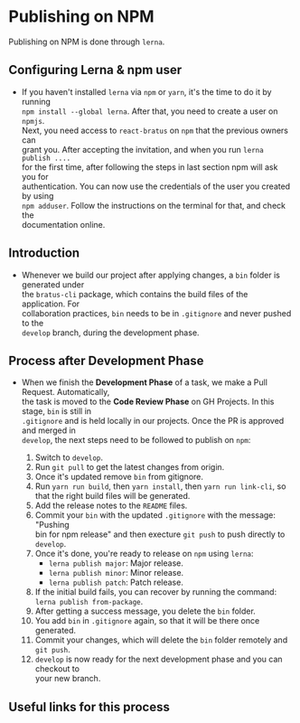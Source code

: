 # Publishing on NPM

Publishing on NPM is done through `lerna`.

## Configuring Lerna & npm user

- If you haven't installed `lerna` via `npm` or `yarn`, it's the time to do it by running\
   `npm install --global lerna`. After that, you need to create a user on `npmjs`.\
   Next, you need access to `react-bratus` on `npm` that the previous owners can\
   grant you. After accepting the invitation, and when you run `lerna publish ....`\
   for the first time, after following the steps in last section npm will ask you for\
   authentication. You can now use the credentials of the user you created by using\
  `npm adduser`. Follow the instructions on the terminal for that, and check the\
  documentation online.

## Introduction

- Whenever we build our project after applying changes, a `bin` folder is generated under\
  the `bratus-cli` package, which contains the build files of the application. For\
  collaboration practices, `bin` needs to be in `.gitignore` and never pushed to the\
  `develop` branch, during the development phase.
  <br>

## Process after Development Phase

- When we finish the **Development Phase** of a task, we make a Pull Request. Automatically,\
  the task is moved to the **Code Review Phase** on GH Projects. In this stage, `bin` is still in\
   `.gitignore` and is held locally in our projects. Once the PR is approved and merged in\
   `develop`, the next steps need to be followed to publish on `npm`:

  1. Switch to `develop`.
  2. Run `git pull` to get the latest changes from origin.
  3. Once it's updated remove `bin` from gitignore.
  4. Run `yarn run build`, then `yarn install`, then `yarn run link-cli`, so\
     that the right build files will be generated.
  5. Add the release notes to the `README` files.
  6. Commit your `bin` with the updated `.gitignore` with the message: "Pushing\
     bin for npm release" and then execture `git push` to push directly to `develop`.
  7. Once it's done, you're ready to release on `npm` using `lerna`:
     - `lerna publish major`: Major release.
     - `lerna publish minor`: Minor release.
     - `lerna publish patch`: Patch release.
  8. If the initial build fails, you can recover by running the command:\
     `lerna publish from-package`.
  9. After getting a success message, you delete the `bin` folder.
  10. You add `bin` in `.gitignore` again, so that it will be there once generated.
  11. Commit your changes, which will delete the `bin` folder remotely and `git push`.
  12. `develop` is now ready for the next development phase and you can checkout to\
      your new branch.

## Useful links for this process
